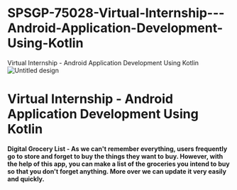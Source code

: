 # SPSGP-75028-Virtual-Internship---Android-Application-Development-Using-Kotlin
Virtual Internship - Android Application Development Using Kotlin
![Untitled design](https://user-images.githubusercontent.com/85143283/192148619-68cd881b-a69d-4ac9-8773-eb7fa3f5f1c9.png)
# Virtual Internship - Android Application Development Using Kotlin

**Digital Grocery List - As we can't remember everything, users frequently go to store and forget to buy the things they want to buy. However, with the help of this app, you can make a list of the groceries you intend to buy so that you don't forget anything. More over we can update it very easily and quickly.**
